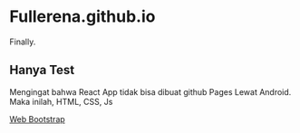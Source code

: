 # Fullerena.github.io
Finally.

## Hanya Test

Mengingat bahwa React App tidak bisa dibuat github Pages Lewat
Android. Maka inilah, HTML, CSS, Js

[Web Bootstrap](https://fullerena.github.io/New.html)
